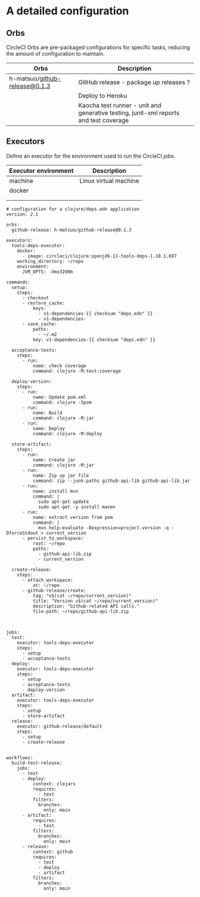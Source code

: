 # A detailed configuration

## Orbs
CircleCI Orbs are pre-packaged configurations for specific tasks, reducing the amount of configuration to maintain.


| Orbs                          | Description                                                                           |
|-------------------------------|---------------------------------------------------------------------------------------|
| h-matsuo/github-release@0.1.3 | GitHub release - package up releases ?                                                |
|                               | Deploy to Heroku                                                                      |
|                               | Kaocha test runner - unit and generative testing, junit-xml reports and test coverage |


## Executors
Define an executor for the environment used to run the CircleCI jobs.

| Executor environment | Description           |
|----------------------|-----------------------|
| machine              | Linux virtual machine |
| docker               |                       |
|                      |                       |
|                      |                       |


```
# configuration for a clojure/deps.edn application
version: 2.1

orbs:
  github-release: h-matsuo/github-release@0.1.3

executors:
  tools-deps-executor:
    docker:
      - image: circleci/clojure:openjdk-11-tools-deps-1.10.1.697
    working_directory: ~/repo
    environment:
      JVM_OPTS: -Xmx3200m

commands:
  setup:
    steps:
      - checkout
      - restore_cache:
          keys:
            - v1-dependencies-{{ checksum "deps.edn" }}
            - v1-dependencies-
      - save_cache:
          paths:
            - ~/.m2
          key: v1-dependencies-{{ checksum "deps.edn" }}

  acceptance-tests:
    steps:
      - run:
          name: check coverage
          command: clojure -M:test:coverage

  deploy-version:
    steps:
      - run:
          name: Update pom.xml
          command: clojure -Spom
      - run:
          name: Build
          command: clojure -M:jar
      - run:
          name: Deploy
          command: clojure -M:deploy

  store-artifact:
    steps:
      - run:
          name: Create jar
          command: clojure -M:jar
      - run:
          name: Zip up jar file
          command: zip --junk-paths github-api-lib github-api-lib.jar
      - run:
          name: install mvn
          command: |
            sudo apt-get update
            sudo apt-get -y install maven
      - run:
          name: extract version from pom
          command: |
            mvn help:evaluate -Dexpression=project.version -q -DforceStdout > current_version
      - persist_to_workspace:
          root: ~/repo
          paths:
            - github-api-lib.zip
            - current_version

  create-release:
    steps:
      - attach_workspace:
          at: ~/repo
      - github-release/create:
          tag: "v$(cat ~/repo/current_version)"
          title: "Version v$(cat ~/repo/current_version)"
          description: "Github-related API calls."
          file-path: ~/repo/github-api-lib.zip



jobs:
  test:
    executor: tools-deps-executor
    steps:
      - setup
      - acceptance-tests
  deploy:
    executor: tools-deps-executor
    steps:
      - setup
      - acceptance-tests
      - deploy-version
  artifact:
    executor: tools-deps-executor
    steps:
      - setup
      - store-artifact
  release:
    executor: github-release/default
    steps:
      - setup
      - create-release


workflows:
  build-test-release:
    jobs:
      - test
      - deploy:
          context: clojars
          requires:
            - test
          filters:
            branches:
              only: main
      - artifact:
          requires:
            - test
          filters:
            branches:
              only: main
      - release:
          context: github
          requires:
            - test
            - deploy
            - artifact
          filters:
            branches:
              only: main
```
